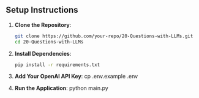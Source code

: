 ## Setup Instructions

1. **Clone the Repository**:
   ```bash
   git clone https://github.com/your-repo/20-Questions-with-LLMs.git
   cd 20-Questions-with-LLMs

2. **Install Dependencies**:
   ```bash
   pip install -r requirements.txt

3. **Add Your OpenAI API Key**:
    cp .env.example .env

4. **Run the Application**:
    python main.py

